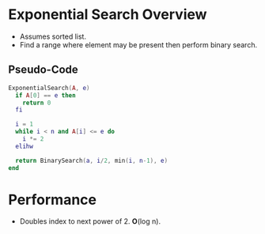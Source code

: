 <!--
  Author:  NE- https://github.com/NE-
  Date:    2022 October 26
  Purpose: Exponential Search Notes
-->

# Exponential Search Overview
- Assumes sorted list.
- Find a range where element may be present then perform binary search.

## Pseudo-Code
```lua
ExponentialSearch(A, e)
  if A[0] == e then
    return 0
  fi

  i = 1
  while i < n and A[i] <= e do
    i *= 2
  elihw

  return BinarySearch(a, i/2, min(i, n-1), e)
end
```

# Performance
- Doubles index to next power of 2. **O**(log n).
